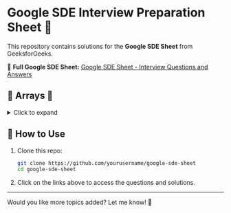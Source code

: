 # Google SDE Interview Preparation Sheet 🚀

This repository contains solutions for the **Google SDE Sheet** from GeeksforGeeks.

📌 **Full Google SDE Sheet:** <a href="https://www.geeksforgeeks.org/google-sde-sheet-interview-questions-and-answers/" target="_blank">Google SDE Sheet - Interview Questions and Answers</a>

## 📌 Arrays 🔽

<details>
  <summary>Click to expand</summary>
  
  1. **[find subarray with given sum](https://www.geeksforgeeks.org/find-subarray-with-given-sum)** - [Solution](https://github.com/RathorChanchal1/personalGitProjects/blob/main/Google-Interview-Codes/SubarrayWithGivenSum.java)
  2. **[Find Maximum and Minimum in an Array](https://www.geeksforgeeks.org/maximum-and-minimum-in-an-array/)** - [Solution](https://www.geeksforgeeks.org/maximum-and-minimum-in-an-array/)
  3. **[Kadane’s Algorithm (Maximum Subarray Sum)](https://www.geeksforgeeks.org/largest-sum-contiguous-subarray/)** - [Solution](https://www.geeksforgeeks.org/largest-sum-contiguous-subarray/)
  4. **[Sort an Array of 0s, 1s, and 2s](https://www.geeksforgeeks.org/sort-an-array-of-0s-1s-and-2s/)** - [Solution](https://www.geeksforgeeks.org/sort-an-array-of-0s-1s-and-2s/)
  5. **[Move All Negative Numbers to One Side](https://www.geeksforgeeks.org/move-negative-numbers-beginning-positive-end-constant-extra-space/)** - [Solution](https://www.geeksforgeeks.org/move-negative-numbers-beginning-positive-end-constant-extra-space/)
  
</details>

## 📌 How to Use
1. Clone this repo:
   ```sh
   git clone https://github.com/yourusername/google-sde-sheet
   cd google-sde-sheet
   ```
2. Click on the links above to access the questions and solutions.

---
Would you like more topics added? Let me know! 🚀
